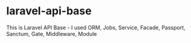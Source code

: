 # laravel-api-base
This is Laravel API Base - I used ORM, Jobs, Service, Facade, Passport, Sanctum, Gate, Middleware, Module
